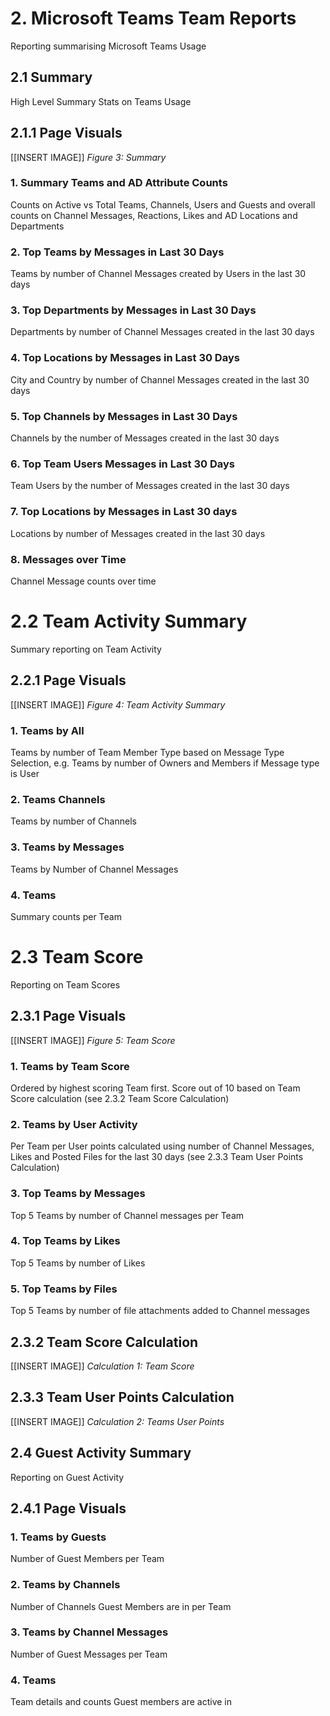 # 2. Microsoft Teams Team Reports

Reporting summarising Microsoft Teams Usage

## 2.1  Summary
High Level Summary Stats on Teams Usage

## 2.1.1 Page Visuals

[[INSERT IMAGE]]
*Figure 3: Summary*

### 1.	Summary Teams and AD Attribute Counts
Counts on Active vs Total Teams, Channels, Users and Guests and overall counts on Channel Messages, Reactions, Likes and AD Locations and Departments

### 2.	Top Teams by Messages in Last 30 Days 
Teams by number of Channel Messages created by Users in the last 30 days

### 3.	Top Departments by Messages in Last 30 Days
Departments by number of Channel Messages created in the last 30 days

### 4.	Top Locations by Messages in Last 30 Days
City and Country by number of Channel Messages created in the last 30 days

### 5.	Top Channels by Messages in Last 30 Days
Channels by the number of Messages created in the last 30 days

### 6.	Top Team Users Messages in Last 30 Days
Team Users by the number of Messages created in the last 30 days

### 7.	Top Locations by Messages in Last 30 days
Locations by number of Messages created in the last 30 days

### 8.	Messages over Time
Channel Message counts over time
 


# 2.2 Team Activity Summary
Summary reporting on Team Activity

## 2.2.1 Page Visuals


[[INSERT IMAGE]]
*Figure 4: Team Activity Summary*


### 1.	Teams by All
Teams by number of Team Member Type based on Message Type Selection, e.g. Teams by number of Owners and Members if Message type is User

### 2.	Teams Channels
Teams by number of Channels

### 3.	Teams by Messages
Teams by Number of Channel Messages

### 4.	Teams
Summary counts per Team


# 2.3 Team Score
Reporting on Team Scores

## 2.3.1 Page Visuals


[[INSERT IMAGE]]
*Figure 5: Team Score*


### 1.	Teams by Team Score
Ordered by highest scoring Team first. Score out of 10 based on Team Score calculation (see 2.3.2 Team Score Calculation)

### 2.	Teams by User Activity 
Per Team per User points calculated using number of Channel Messages, Likes and Posted Files for the last 30 days (see 2.3.3 Team User Points Calculation)

### 3.	Top Teams by Messages
Top 5 Teams by number of Channel messages per Team

### 4.	Top Teams by Likes
Top 5 Teams by number of Likes

### 5.	Top Teams by Files
Top 5 Teams by number of file attachments added to Channel messages


## 2.3.2 Team Score Calculation


[[INSERT IMAGE]]
*Calculation 1: Team Score*


## 2.3.3  Team User Points Calculation 


[[INSERT IMAGE]]
*Calculation 2: Teams User Points*


## 2.4 Guest Activity Summary
Reporting on Guest Activity

## 2.4.1 Page Visuals

### 1.	Teams by Guests
Number of Guest Members per Team

### 2.	Teams by Channels
Number of Channels Guest Members are in per Team

### 3.	Teams by Channel Messages
Number of Guest Messages per Team

### 4.	Teams
Team details and counts Guest members are active in

